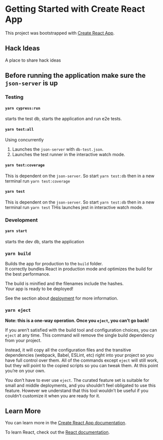 # Getting Started with Create React App

This project was bootstrapped with [Create React App](https://github.com/facebook/create-react-app).

## Hack Ideas

A place to share hack ideas

## Before running the application make sure the `json-server` is up

### Testing

#### `yarn cypress:run`

starts the test db, starts the application and run e2e tests.

#### `yarn test:all`

Using concurrently

1. Launches the `json-server` with `db-test.json`.
2. Launches the test runner in the interactive watch mode.

#### `yarn test:coverage`

This is dependent on the `json-server`. So start `yarn test:db` then in a new terminal run `yarn test:coverage`

#### `yarn test`

This is dependent on the `json-server`. So start `yarn test:db` then in a new terminal run `yarn test`
THis launches jest in interactive watch mode.

### Development

#### `yarn start`

starts the dev db, starts the application

### `yarn build`

Builds the app for production to the `build` folder.\
It correctly bundles React in production mode and optimizes the build for the best performance.

The build is minified and the filenames include the hashes.\
Your app is ready to be deployed!

See the section about [deployment](https://facebook.github.io/create-react-app/docs/deployment) for more information.

### `yarn eject`

**Note: this is a one-way operation. Once you `eject`, you can’t go back!**

If you aren’t satisfied with the build tool and configuration choices, you can `eject` at any time. This command will remove the single build dependency from your project.

Instead, it will copy all the configuration files and the transitive dependencies (webpack, Babel, ESLint, etc) right into your project so you have full control over them. All of the commands except `eject` will still work, but they will point to the copied scripts so you can tweak them. At this point you’re on your own.

You don’t have to ever use `eject`. The curated feature set is suitable for small and middle deployments, and you shouldn’t feel obligated to use this feature. However we understand that this tool wouldn’t be useful if you couldn’t customize it when you are ready for it.

## Learn More

You can learn more in the [Create React App documentation](https://facebook.github.io/create-react-app/docs/getting-started).

To learn React, check out the [React documentation](https://reactjs.org/).
